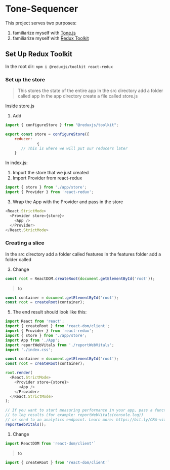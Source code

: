 # Tone-Sequencer

This project serves two purposes:
1. familiarize myself with [Tone.js](https://tonejs.github.io/)
2. familiarize myself with [Redux Toolkit](https://redux-toolkit.js.org/)

## Set Up Redux Toolkit

In the root dir:
`npm i @reduxjs/toolkit react-redux`

### Set up the store
>This stores the state of the entire app
In the src directory add a folder called app
In the app directory create a file called store.js


Inside store.js
1. Add
```javaScript
import { configureStore } from "@reduxjs/toolkit";

export const store = configureStore({
    reducer:
              {
       // This is where we will put our reducers later
    }
```

In index.js:
1. Import the store that we just created
2. Import Provider from react-redux
```javaScript
import { store } from './app/store';
import { Provider } from 'react-redux';
```
3. Wrap the App with the Provider and pass in the store
```javaScript
<React.StrictMode>
  <Provider store={store}>
    <App />
  </Provider>
</React.StrictMode>
```
### Creating a slice
In the src directory add a folder called features
In the features folder add a folder called 







3. Change 
```javaScript
const root = ReactDOM.createRoot(document.getElementById('root'));
```
> to
```javaScript
const container = document.getElementById('root');
const root = createRoot(container);
```

5. The end result should look like this:
```javaScript
import React from 'react';
import { createRoot } from 'react-dom/client';
import { Provider } from 'react-redux';
import { store } from './app/store';
import App from './App';
import reportWebVitals from './reportWebVitals';
import './index.css';

const container = document.getElementById('root');
const root = createRoot(container);

root.render(
  <React.StrictMode>
    <Provider store={store}>
      <App />
    </Provider>
  </React.StrictMode>
);

// If you want to start measuring performance in your app, pass a function
// to log results (for example: reportWebVitals(console.log))
// or send to an analytics endpoint. Learn more: https://bit.ly/CRA-vitals
reportWebVitals();
```



1. Change 
```javaScript
import ReactDOM from 'react-dom/client'`
```
> to 
```javaScript
import { createRoot } from 'react-dom/client'`
```









